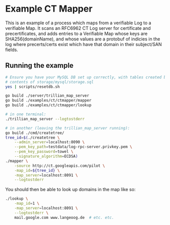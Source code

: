 # Example CT Mapper

This is an example of a process which maps from a verifiable Log to a
verifiable Map.
It scans an RFC6962 CT Log server for certificate and precertificates,
and adds entries to a Verifiable Map whose keys are SHA256(domainName), and
whose values are a protobuf of indicies in the log where precerts/certs exist
which have that domain in their subject/SAN fields.

## Running the example

```bash
# Ensure you have your MySQL DB set up correctly, with tables created by the
# contents of storage/mysql/storage.sql
yes | scripts/resetdb.sh

go build ./server/trillian_map_server
go build ./examples/ct/ctmapper/mapper
go build ./examples/ct/ctmapper/lookup

# in one terminal:
./trillian_map_server --logtostderr

# in another (leaving the trillian_map_server running):
go build ./cmd/createtree/
tree_id=$(./createtree \
    --admin_server=localhost:8090 \
    --pem_key_path=testdata/log-rpc-server.privkey.pem \
    --pem_key_password=towel \
    --signature_algorithm=ECDSA)
./mapper \
    -source http://ct.googleapis.com/pilot \
    -map_id=${tree_id} \
    -map_server=localhost:8091 \
    --logtostderr
```

You should then be able to look up domains in the map like so:

```bash
./lookup \
    -map_id=1 \
    -map_server=localhost:8091 \
    --logtostderr \
    mail.google.com www.langeoog.de  # etc. etc.
```

